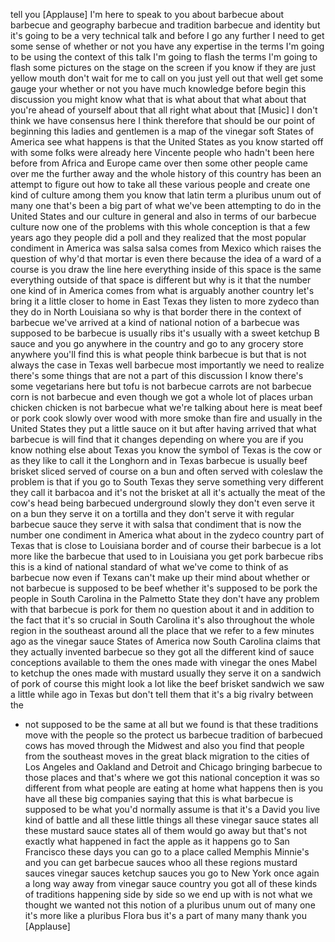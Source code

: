 
tell you
[Applause]
I&#39;m here to speak to you about barbecue
about barbecue and geography barbecue
and tradition barbecue and identity but
it&#39;s going to be a very technical talk
and before I go any further I need to
get some sense of whether or not you
have any expertise in the terms I&#39;m
going to be using the context of this
talk I&#39;m going to flash the terms I&#39;m
going to flash some pictures on the
stage on the screen if you know if they
are just yellow mouth don&#39;t wait for me
to call on you just yell out that well
get some gauge your whether or not you
have much knowledge before begin this
discussion you might know what that is
what about that what about that you&#39;re
ahead of yourself about that all right
what about that
[Music]
I don&#39;t think we have consensus here I
think therefore that should be our point
of beginning this ladies and gentlemen
is a map of the vinegar soft States of
America see what happens is that the
United States as you know started off
with some folks were already here
Vincente people who hadn&#39;t been here
before from Africa and Europe came over
then some other people came over me the
further away and the whole history of
this country has been an attempt to
figure out how to take all these various
people and create one kind of culture
among them you know that latin term a
pluribus unum out of many one that&#39;s
been a big part of what we&#39;ve been
attempting to do in the United States
and our culture in general and also in
terms of our barbecue culture now one of
the problems with this whole conception
is that a few years ago they people did
a poll and they realized that the most
popular condiment in America was salsa
salsa comes from Mexico which raises the
question of why&#39;d that mortar is even
there because the idea of a ward of a
course is you draw the line here
everything inside of this space is the
same everything outside of that space is
different but why is it that the number
one kind of in America comes from what
is arguably another country let&#39;s bring
it a little closer to home in East Texas
they listen to more zydeco than they do
in North Louisiana so why is that border
there in the context of barbecue we&#39;ve
arrived at a kind of national notion of
a barbecue was supposed to be barbecue
is usually ribs it&#39;s usually with a
sweet ketchup B sauce and you go
anywhere in the country and go to any
grocery store anywhere you&#39;ll find this
is what people think barbecue is but
that is not always the case in Texas
well barbecue most importantly we need
to realize there&#39;s some things that are
not a part of this discussion I know
there&#39;s some vegetarians here but tofu
is not barbecue carrots are not barbecue
corn is not barbecue and even though we
got a whole lot of places urban chicken
chicken is not barbecue
what we&#39;re talking about here is meat
beef or pork cook slowly over wood with
more smoke than fire and usually in the
United States they put a little sauce on
it but after having arrived that what
barbecue is will find that it changes
depending on where you are if you know
nothing else about Texas you know the
symbol of Texas is the cow or as they
like to call it the Longhorn and in
Texas barbecue is usually beef brisket
sliced served of course on a bun and
often served with coleslaw the problem
is that if you go to South Texas they
serve something very different they call
it barbacoa and it&#39;s not the brisket at
all it&#39;s actually the meat of the cow&#39;s
head being barbecued underground slowly
they don&#39;t even serve it on a bun they
serve it on a tortilla and they don&#39;t
serve it with regular barbecue sauce
they serve it with salsa that condiment
that is now the number one condiment in
America what about in the zydeco country
part of Texas that is close to Louisiana
border and of course their barbecue is a
lot more like the barbecue that used to
in Louisiana you get pork barbecue ribs
this is a kind of national standard of
what we&#39;ve come to think of as barbecue
now even if Texans can&#39;t make up their
mind about whether or not barbecue is
supposed to be beef whether it&#39;s
supposed to be pork the people in South
Carolina in the Palmetto State they
don&#39;t have any problem with that
barbecue is pork for them no question
about it
and in addition to the fact that it&#39;s so
crucial in South Carolina it&#39;s also
throughout the whole region in the
southeast around all the place that we
refer to a few minutes ago as the
vinegar sauce States of America now
South Carolina claims that they actually
invented barbecue so they got all the
different kind of sauce conceptions
available to them the ones made with
vinegar the ones Mabel to ketchup the
ones made with mustard usually they
serve it on a sandwich of pork of course
this might look a lot like the beef
brisket sandwich we saw a little while
ago in Texas but don&#39;t tell them that
it&#39;s a big rivalry between the
- not supposed to be the same at all but
we found is that these traditions move
with the people so the protect us
barbecue tradition of barbecued cows has
moved through the Midwest and also you
find that people from the southeast
moves in the great black migration to
the cities of Los Angeles and Oakland
and Detroit and Chicago bringing
barbecue to those places and that&#39;s
where we got this national conception it
was so different from what people are
eating at home what happens then is you
have all these big companies saying that
this is what barbecue is supposed to be
what you&#39;d normally assume is that it&#39;s
a David you live kind of battle and all
these little things all these vinegar
sauce states all these mustard sauce
states all of them would go away but
that&#39;s not exactly what happened
in fact the apple as it happens go to
San Francisco these days you can go to a
place called Memphis Minnie&#39;s and you
can get barbecue sauces whoo all these
regions mustard sauces vinegar sauces
ketchup sauces you go to New York once
again a long way away from vinegar sauce
country you got all of these kinds of
traditions happening side by side so we
end up with is not what we thought we
wanted not this notion of a pluribus
unum out of many one it&#39;s more like a
pluribus Flora bus it&#39;s a part of many
many thank you
[Applause]
